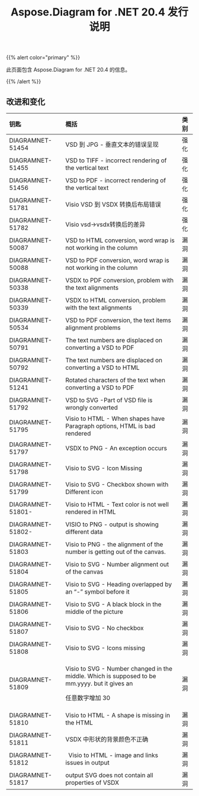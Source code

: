 ﻿---
title: Aspose.Diagram for .NET 20.4 发行说明
type: docs
weight: 40
url: /zh/net/aspose-diagram-for-net-20-4-release-notes/
---
{{% alert color="primary" %}} 

此页面包含 Aspose.Diagram for .NET 20.4 的信息。

{{% /alert %}} 
## **改进和变化**

|**钥匙**|**概括**|**类别**|
|:- |:- |:- |
|DIAGRAMNET-51454|VSD 到 JPG - 垂直文本的错误呈现|强化|
|DIAGRAMNET-51455|VSD to TIFF - incorrect rendering of the vertical text|强化|
|DIAGRAMNET-51456|VSD to PDF - incorrect rendering of the vertical text|强化|
|DIAGRAMNET-51781|Visio VSD 到 VSDX 转换后布局错误|强化|
|DIAGRAMNET-51782|Visio vsd->vsdx转换后的差异|强化|
|DIAGRAMNET-50087|VSD to HTML conversion, word wrap is not working in the column|漏洞|
|DIAGRAMNET-50088|VSD to PDF conversion, word wrap is not working in the column|漏洞|
|DIAGRAMNET-50338|VSDX to PDF conversion, problem with the text alignments|漏洞|
|DIAGRAMNET-50339|VSDX to HTML conversion, problem with the text alignments|漏洞|
|DIAGRAMNET-50534|VSD to PDF conversion, the text items alignment problems|漏洞|
|DIAGRAMNET-50791|The text numbers are displaced on converting a VSD to PDF|漏洞|
|DIAGRAMNET-50792|The text numbers are displaced on converting a VSD to HTML|漏洞|
|DIAGRAMNET-51241|Rotated characters of the text when converting a VSD to PDF|漏洞|
|DIAGRAMNET-51792|VSD to SVG -Part of VSD file is wrongly converted|漏洞|
|DIAGRAMNET-51795|Visio to HTML - When shapes have Paragraph options, HTML is bad rendered|漏洞|
|DIAGRAMNET-51797|VSDX to PNG - An exception occurs|漏洞|
|DIAGRAMNET-51798|Visio to SVG - Icon Missing|漏洞|
|DIAGRAMNET-51799|Visio to SVG - Checkbox shown with Different icon|漏洞|
|DIAGRAMNET-51801-|Visio to HTML - Text color is not well rendered in HTML|漏洞|
|DIAGRAMNET-51802-|VISIO to PNG - output is showing different data|漏洞|
|DIAGRAMNET-51803|Visio to PNG - the alignment of the number is getting out of the canvas.|漏洞|
|DIAGRAMNET-51804|Visio to SVG - Number alignment out of the canvas|漏洞|
|DIAGRAMNET-51805|Visio to SVG - Heading overlapped by an “-” symbol before it|漏洞|
|DIAGRAMNET-51806|Visio to SVG - A black block in the middle of the picture|漏洞|
|DIAGRAMNET-51807|Visio to SVG - No checkbox|漏洞|
|DIAGRAMNET-51808|Visio to SVG - Icons missing|漏洞|
|DIAGRAMNET-51809|<p>Visio to SVG - Number changed in the middle. Which is supposed to be mm.yyyy. but it gives an </p><p>任意数字增加 30</p>|漏洞|
|DIAGRAMNET-51810|Visio to HTML - A shape is missing in the HTML|漏洞|
|DIAGRAMNET-51811|VSDX 中形状的背景颜色不正确|漏洞|
|DIAGRAMNET-51812|` `Visio to HTML - image and links issues in output|漏洞|
|DIAGRAMNET-51817|output SVG does not contain all properties of VSDX|漏洞|


